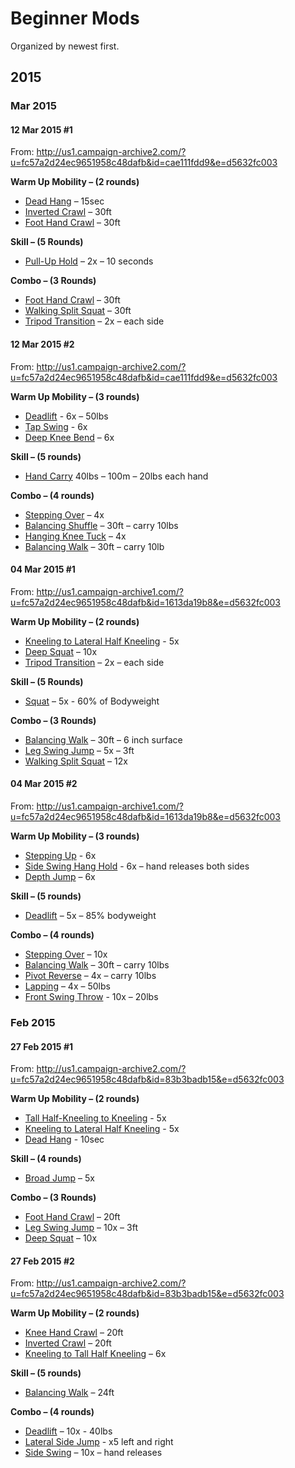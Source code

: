 # Beginner Mods

Organized by newest first.


## 2015

### Mar 2015

#### 12 Mar 2015 #1

From: http://us1.campaign-archive2.com/?u=fc57a2d24ec9651958c48dafb&id=cae111fdd9&e=d5632fc003

**Warm Up Mobility – (2 rounds)**
* [Dead Hang](https://www.youtube.com/watch?v=2b4HwWUQaCQ) – 15sec
* [Inverted Crawl](https://www.youtube.com/watch?v=ScFJIrgb7Ec) – 30ft
* [Foot Hand Crawl](https://www.youtube.com/watch?v=7GfVNCke8gk) – 30ft

**Skill – (5 Rounds)**
* [Pull-Up Hold](https://www.youtube.com/watch?v=hPwwW_I7tu0) – 2x – 10 seconds 

**Combo – (3 Rounds)**
* [Foot Hand Crawl](https://www.youtube.com/watch?v=7GfVNCke8gk) – 30ft
* [Walking Split Squat](https://www.youtube.com/watch?v=3zy0Yx8oZoM) – 30ft
* [Tripod Transition](https://www.youtube.com/watch?v=ErLwBXuyjXM) – 2x – each side

#### 12 Mar 2015 #2

From: http://us1.campaign-archive2.com/?u=fc57a2d24ec9651958c48dafb&id=cae111fdd9&e=d5632fc003

**Warm Up Mobility – (3 rounds)**
* [Deadlift](https://www.youtube.com/watch?v=s9k7uZTkyP4) - 6x – 50lbs
* [Tap Swing](https://www.youtube.com/watch?v=Yu5xmveUJhk) - 6x
* [Deep Knee Bend](https://www.youtube.com/watch?v=W4LuS9rK0gU) – 6x

**Skill – (5 rounds)**
* [Hand Carry](https://www.youtube.com/watch?v=QQZiAPipFBQ) 40lbs – 100m – 20lbs each hand

**Combo – (4 rounds)**
* [Stepping Over](https://www.youtube.com/watch?v=qv-2qY0_MNE) – 4x
* [Balancing Shuffle](https://www.youtube.com/watch?v=Pe714oKWKS4) – 30ft – carry 10lbs
* [Hanging Knee Tuck](https://www.youtube.com/watch?v=lI9TWVRCmY4) – 4x
* [Balancing Walk](https://www.youtube.com/watch?v=mS7eNSEZrpc) – 30ft – carry 10lb


#### 04 Mar 2015 #1

From: http://us1.campaign-archive1.com/?u=fc57a2d24ec9651958c48dafb&id=1613da19b8&e=d5632fc003

**Warm Up Mobility – (2 rounds)**
* [Kneeling to Lateral Half Kneeling](https://www.youtube.com/watch?v=63YcYPaYiq0) - 5x
* [Deep Squat](https://www.youtube.com/watch?v=ZlgMxdibUI0) – 10x
* [Tripod Transition](https://www.youtube.com/watch?v=ErLwBXuyjXM) – 2x – each side

**Skill – (5 Rounds)**
* [Squat](https://www.youtube.com/watch?v=ZlgMxdibUI0) – 5x - 60% of Bodyweight 

**Combo – (3 Rounds)**
* [Balancing Walk](https://www.youtube.com/watch?v=mS7eNSEZrpc) – 30ft – 6 inch surface 
* [Leg Swing Jump](https://www.youtube.com/watch?v=mvtjTEAbQJw) – 5x – 3ft
* [Walking Split Squat](https://www.youtube.com/watch?v=3zy0Yx8oZoM) – 12x

#### 04 Mar 2015 #2

From: http://us1.campaign-archive1.com/?u=fc57a2d24ec9651958c48dafb&id=1613da19b8&e=d5632fc003

**Warm Up Mobility – (3 rounds)**
* [Stepping Up](https://www.youtube.com/watch?v=fbUlKDY9_aA) - 6x
* [Side Swing Hang Hold](https://www.youtube.com/watch?v=J0um4qnCmHM) - 6x – hand releases both sides
* [Depth Jump](https://www.youtube.com/watch?v=LDR2RzJcS_4) – 6x

**Skill – (5 rounds)**
* [Deadlift](https://www.youtube.com/watch?v=s9k7uZTkyP4) – 5x – 85% bodyweight

**Combo – (4 rounds)**
* [Stepping Over](https://www.youtube.com/watch?v=qv-2qY0_MNE) – 10x
* [Balancing Walk](https://www.youtube.com/watch?v=mS7eNSEZrpc) – 30ft – carry 10lbs
* [Pivot Reverse](https://www.youtube.com/watch?v=mNDiyo9_G4Q) – 4x – carry 10lbs
* [Lapping](https://www.youtube.com/watch?v=MpXm6_ypAPY) – 4x – 50lbs
* [Front Swing Throw](https://www.youtube.com/watch?v=J9S7gC0vGsM) - 10x – 20lbs


### Feb 2015

#### 27 Feb 2015 #1

From: http://us1.campaign-archive2.com/?u=fc57a2d24ec9651958c48dafb&id=83b3badb15&e=d5632fc003

**Warm Up Mobility – (2 rounds)**
* [Tall Half-Kneeling to Kneeling](https://www.youtube.com/watch?v=vwWlNsCCQQw) - 5x
* [Kneeling to Lateral Half Kneeling](https://www.youtube.com/watch?v=63YcYPaYiq0) - 5x
* [Dead Hang](https://www.youtube.com/watch?v=2b4HwWUQaCQ) - 10sec

**Skill – (4 rounds)**
* [Broad Jump](https://www.youtube.com/watch?v=hYm0_dUaykk) – 5x

**Combo – (3 Rounds)**
* [Foot Hand Crawl](https://www.youtube.com/watch?v=7GfVNCke8gk) – 20ft
* [Leg Swing Jump](https://www.youtube.com/watch?v=mvtjTEAbQJw) – 10x – 3ft
* [Deep Squat](https://www.youtube.com/watch?v=ZlgMxdibUI0) – 10x

#### 27 Feb 2015 #2

From: http://us1.campaign-archive2.com/?u=fc57a2d24ec9651958c48dafb&id=83b3badb15&e=d5632fc003

**Warm Up Mobility – (2 rounds)**
* [Knee Hand Crawl](https://www.youtube.com/watch?v=PIn1J5TCq4Q) – 20ft
* [Inverted Crawl](https://www.youtube.com/watch?v=ScFJIrgb7Ec) – 20ft
* [Kneeling to Tall Half Kneeling](https://www.youtube.com/watch?v=5FFE6rRh-L4) – 6x

**Skill – (5 rounds)**
* [Balancing Walk](https://www.youtube.com/watch?v=mS7eNSEZrpc) – 24ft

**Combo – (4 rounds)**
* [Deadlift](https://www.youtube.com/watch?v=s9k7uZTkyP4)  – 10x - 40lbs
* [Lateral Side Jump](https://www.youtube.com/watch?v=98AXMtapt3A) - x5 left and right
* [Side Swing](https://www.youtube.com/watch?v=nn_1gFSS9Ec) – 10x – hand releases 



